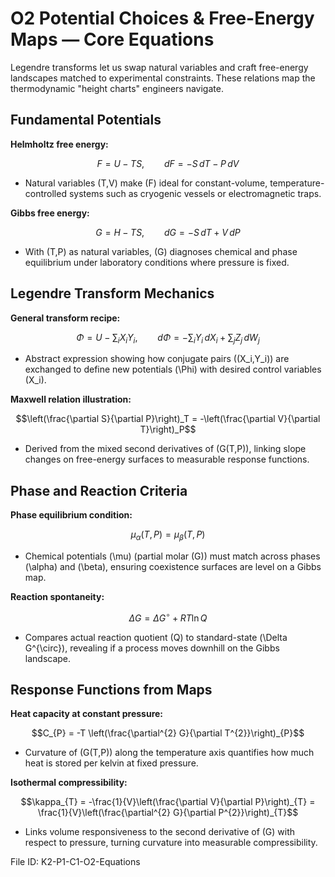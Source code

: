 # O2 Potential Choices & Free-Energy Maps — Core Equations

Legendre transforms let us swap natural variables and craft free-energy landscapes matched to experimental constraints. These relations map the thermodynamic "height charts" engineers navigate.

## Fundamental Potentials
**Helmholtz free energy:**

$$F = U - TS, \qquad dF = -S\,dT - P\,dV$$

- Natural variables \(T,V\) make \(F\) ideal for constant-volume, temperature-controlled systems such as cryogenic vessels or electromagnetic traps.

**Gibbs free energy:**

$$G = H - TS, \qquad dG = -S\,dT + V\,dP$$

- With \(T,P\) as natural variables, \(G\) diagnoses chemical and phase equilibrium under laboratory conditions where pressure is fixed.

## Legendre Transform Mechanics
**General transform recipe:**

$$\Phi = U - \sum_i X_i Y_i, \qquad d\Phi = -\sum_i Y_i\,dX_i + \sum_j Z_j\,dW_j$$

- Abstract expression showing how conjugate pairs \((X_i,Y_i)\) are exchanged to define new potentials \(\Phi\) with desired control variables \(X_i\).

**Maxwell relation illustration:**

$$\left(\frac{\partial S}{\partial P}\right)_T = -\left(\frac{\partial V}{\partial T}\right)_P$$

- Derived from the mixed second derivatives of \(G(T,P)\), linking slope changes on free-energy surfaces to measurable response functions.

## Phase and Reaction Criteria
**Phase equilibrium condition:**

$$\mu_\alpha(T,P) = \mu_\beta(T,P)$$

- Chemical potentials \(\mu\) (partial molar \(G\)) must match across phases \(\alpha\) and \(\beta\), ensuring coexistence surfaces are level on a Gibbs map.

**Reaction spontaneity:**

$$\Delta G = \Delta G^{\circ} + RT \ln Q$$

- Compares actual reaction quotient \(Q\) to standard-state \(\Delta G^{\circ}\), revealing if a process moves downhill on the Gibbs landscape.

## Response Functions from Maps
**Heat capacity at constant pressure:**

$$C_{P} = -T \left(\frac{\partial^{2} G}{\partial T^{2}}\right)_{P}$$

- Curvature of \(G(T,P)\) along the temperature axis quantifies how much heat is stored per kelvin at fixed pressure.

**Isothermal compressibility:**

$$\kappa_{T} = -\frac{1}{V}\left(\frac{\partial V}{\partial P}\right)_{T} = \frac{1}{V}\left(\frac{\partial^{2} G}{\partial P^{2}}\right)_{T}$$

- Links volume responsiveness to the second derivative of \(G\) with respect to pressure, turning curvature into measurable compressibility.

File ID: K2-P1-C1-O2-Equations
